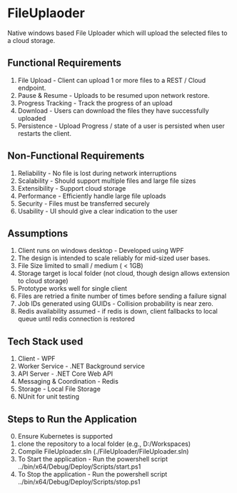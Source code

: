 # FileUplaoder
Native windows based File Uploader which will upload the selected files to a cloud storage. 

## Functional Requirements
1. File Upload - Client can upload 1 or more files to a REST / Cloud endpoint.
2. Pause & Resume - Uploads to be resumed upon network restore.
3. Progress Tracking - Track the progress of an upload
4. Download - Users can download the files they have successfully uploaded
5. Persistence - Upload Progress / state of a user is persisted when user restarts the client.

## Non-Functional Requirements
1. Reliability - No file is lost during network interruptions
2. Scalability - Should support multiple files and large file sizes
3. Extensibility - Support cloud storage
4. Performance - Efficiently handle large file uploads
5. Security - Files must be transferred securely
6. Usability - UI should give a clear indication to the user

## Assumptions
1. Client runs on windows desktop - Developed using WPF
2. The design is intended to scale reliably for mid-sized user bases.
3. File Size limited to small / medium ( < 1GB)
4. Storage target is local folder (not cloud, though design allows extension to cloud storage)
5. Prototype works well for single client
6. Files are retried a finite number of times before sending a failure signal
7. Job IDs generated using GUIDs - Collision probability is near zero.
8. Redis availability assumed - if redis is down, client fallbacks to local queue until redis connection is restored

## Tech Stack used
1. Client - WPF
2. Worker Service - .NET Background service
3. API Server - .NET Core Web API
4. Messaging & Coordination - Redis
5. Storage - Local File Storage
6. NUnit for unit testing

## Steps to Run the Application
0. Ensure Kubernetes is supported
1. clone the repository to a local folder (e.g., D:/Workspaces)
2. Compile FileUploader.sln (./FileUploader/FileUploader.sln)
3. To Start the application - Run the powershell script ../bin/x64/Debug/Deploy/Scripts/start.ps1
4. To Stop the application - Run the powershell script ../bin/x64/Debug/Deploy/Scripts/stop.ps1

